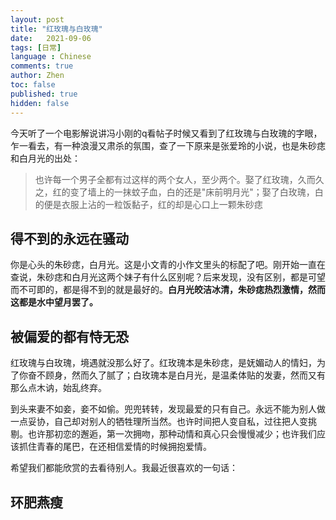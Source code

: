 ```yaml
---
layout: post
title: "红玫瑰与白玫瑰"
date:   2021-09-06
tags: [日常]
language : Chinese
comments: true
author: Zhen
toc: false
published: true
hidden: false
---
```

今天听了一个电影解说讲冯小刚的q看帖子时候又看到了红玫瑰与白玫瑰的字眼，乍一看去，有一种浪漫又肃杀的氛围，查了一下原来是张爱玲的小说，也是朱砂痣和白月光的出处：

> 也许每一个男子全都有过这样的两个女人，至少两个。娶了红玫瑰，久而久之，红的变了墙上的一抹蚊子血，白的还是"床前明月光"；娶了白玫瑰，白的便是衣服上沾的一粒饭黏子，红的却是心口上一颗朱砂痣

## 得不到的永远在骚动

你是心头的朱砂痣，白月光。这是小文青的小作文里头的标配了吧。刚开始一直在查说，朱砂痣和白月光这两个妹子有什么区别呢？后来发现，没有区别，都是可望而不可即的，都是得不到的就是最好的。**白月光皎洁冰清，朱砂痣热烈激情，然而这都是水中望月罢了。**

## 被偏爱的都有恃无恐

红玫瑰与白玫瑰，境遇就没那么好了。红玫瑰本是朱砂痣，是妩媚动人的情妇，为了你奋不顾身，然而久了腻了；白玫瑰本是白月光，是温柔体贴的发妻，然而又有那么点木讷，始乱终弃。

到头来妻不如妾，妾不如偷。兜兜转转，发现最爱的只有自己。永远不能为别人做一点妥协，自己却对别人的牺牲理所当然。也许时间把人变自私，过往把人变挑剔。也许那初恋的邂逅，第一次拥吻，那种动情和真心只会慢慢减少；也许我们应该抓住青春的尾巴，在还相信爱情的时候拥抱爱情。

希望我们都能欣赏的去看待别人。我最近很喜欢的一句话：

## 环肥燕瘦

<!--stackedit_data:
eyJoaXN0b3J5IjpbOTQ2Njk4MjE2LDUwOTk4NDE5NF19
-->
